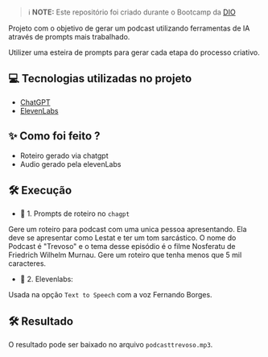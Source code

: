  > ℹ️ **NOTE:** Este repositório foi criado durante o Bootcamp da [DIO](https://dio.me)

Projeto com o objetivo de gerar um podcast utilizando ferramentas de IA através de prompts mais trabalhado.

Utilizer uma esteira de prompts para gerar cada etapa do processo criativo.

## 💻 Tecnologias utilizadas no projeto

- [ChatGPT](https://chat.openai.com/) 
- [ElevenLabs](https://beta.elevenlabs.io/)

## ✨ Como foi feito ?

- Roteiro gerado via chatgpt
- Audio gerado pela elevenLabs

## 🛠️ Execução


- 🤖 1. Prompts de roteiro no `chagpt`

Gere um roteiro para podcast com uma unica pessoa apresentando. Ela deve se apresentar como Lestat e ter um tom sarcástico. O nome do Podcast é "Trevoso" e o tema desse episódio é o filme Nosferatu de Friedrich Wilhelm Murnau. Gere um roteiro que tenha menos que 5 mil caracteres.

- 🤖 2. Elevenlabs:
  
Usada na opção `Text to Speech` com a voz Fernando Borges.

## 🛠️ Resultado

O resultado pode ser baixado no arquivo `podcasttrevoso.mp3`.
